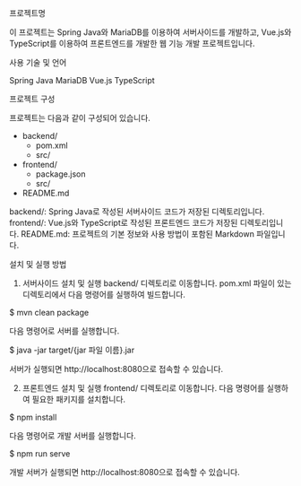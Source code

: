프로젝트명

이 프로젝트는 Spring Java와 MariaDB를 이용하여 서버사이드를 개발하고, Vue.js와 TypeScript를 이용하여 프론트엔드를 개발한 웹 기능 개발 프로젝트입니다.

사용 기술 및 언어

Spring Java
MariaDB
Vue.js
TypeScript

프로젝트 구성

프로젝트는 다음과 같이 구성되어 있습니다.

- backend/
    - pom.xml
    - src/
- frontend/
    - package.json
    - src/
- README.md

backend/: Spring Java로 작성된 서버사이드 코드가 저장된 디렉토리입니다.
frontend/: Vue.js와 TypeScript로 작성된 프론트엔드 코드가 저장된 디렉토리입니다.
README.md: 프로젝트의 기본 정보와 사용 방법이 포함된 Markdown 파일입니다.

설치 및 실행 방법

1. 서버사이드 설치 및 실행
backend/ 디렉토리로 이동합니다.
pom.xml 파일이 있는 디렉토리에서 다음 명령어를 실행하여 빌드합니다.

$ mvn clean package

다음 명령어로 서버를 실행합니다.

$ java -jar target/{jar 파일 이름}.jar

서버가 실행되면 http://localhost:8080으로 접속할 수 있습니다.


2. 프론트엔드 설치 및 실행
frontend/ 디렉토리로 이동합니다.
다음 명령어를 실행하여 필요한 패키지를 설치합니다.

$ npm install

다음 명령어로 개발 서버를 실행합니다.

$ npm run serve

개발 서버가 실행되면 http://localhost:8080으로 접속할 수 있습니다.